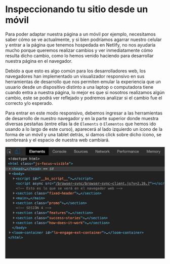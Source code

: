 # Inspeccionando tu sitio desde un móvil

Para poder adaptar nuestra página a un móvil por ejemplo, necesitamos saber cómo
se ve actualmente, y si bien podríamos agarrar nuestro celular y entrar a la
página que tenemos hospedada en Netlify, no nos ayudaría mucho porque queremos
realizar cambios y ver inmediatamente cómo resulta dicho cambio, como lo hemos
venido haciendo para desarrollar nuestra página en el navegador.

Debido a que esto es algo común para los desarrolladores web, los navegadores
han implementado un visualizador responsivo en sus herramientas de desarrollo
que nos permiten emular la experiencia que un usuario desde un dispositivo
distinto a una laptop o computadora tiene cuando entra a nuestra página, lo mejor
es que si nosotros realizamos algún cambio, este se podrá ver reflejado y
podremos analizar si el cambio fue el correcto y/o esperado.

Para entrar en este modo responsivo, debemos ingresar a las herramientas de
desarrollo de nuestro navegador y en la parte superior donde muestra diversas
pestañas (entre ellas la de `Elements` o `Elementos` que hemos ido usando a lo
largo de este curso), aparecerá al lado izquierdo un ícono de la forma de un
móvil y una tablet detrás, si damos click sobre dicho ícono, se sombreará y el
espacio de nuestra web cambiará.

![Responsive icon - Dev Tools](../assets/responsive-devtools.png)
